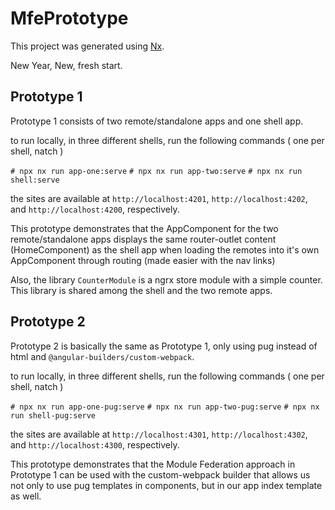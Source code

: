 

# MfePrototype

This project was generated using [Nx](https://nx.dev).

New Year, New, fresh start.

## Prototype 1

Prototype 1 consists of two remote/standalone apps and one shell app.

to run locally, in three different shells, run the following commands ( one per shell, natch )

`# npx nx run app-one:serve`
`# npx nx run app-two:serve`
`# npx nx run shell:serve`

the sites are available at `http://localhost:4201`, `http://localhost:4202`, and `http://localhost:4200`, respectively.

This prototype demonstrates that the AppComponent for the two remote/standalone apps displays the same router-outlet content (HomeComponent)
as the shell app when loading the remotes into it's own AppComponent through routing (made easier with the nav links)

Also, the library `CounterModule` is a ngrx store module with a simple counter. This library is shared among the shell and the
two remote apps.
## Prototype 2

Prototype 2 is basically the same as Prototype 1, only using pug instead of html and `@angular-builders/custom-webpack`.

to run locally, in three different shells, run the following commands ( one per shell, natch )

`# npx nx run app-one-pug:serve`
`# npx nx run app-two-pug:serve`
`# npx nx run shell-pug:serve`

the sites are available at `http://localhost:4301`, `http://localhost:4302`, and `http://localhost:4300`, respectively.

This prototype demonstrates that the Module Federation approach in Prototype 1 can be used with the custom-webpack
builder that allows us not only to use pug templates in components, but in our app index template as well.
